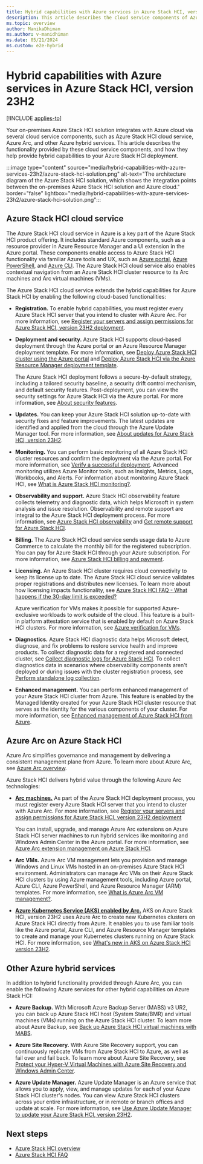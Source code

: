 ```yaml
---
title: Hybrid capabilities with Azure services in Azure Stack HCI, version 23H2
description: This article describes the cloud service components of Azure Stack HCI, version 23H2.
ms.topic: overview
author: ManikaDhiman
ms.author: v-manidhiman
ms.date: 05/21/2024
ms.custom: e2e-hybrid
---
```


# Hybrid capabilities with Azure services in Azure Stack HCI, version 23H2

[!INCLUDE [applies-to](../includes/hci-applies-to-23h2.md)]

Your on-premises Azure Stack HCI solution integrates with Azure cloud via several cloud service components, such as Azure Stack HCI cloud service, Azure Arc, and other Azure hybrid services. This article describes the functionality provided by these cloud service components, and how they help provide hybrid capabilities to your Azure Stack HCI deployment.

:::image type="content" source="media/hybrid-capabilities-with-azure-services-23h2/azure-stack-hci-solution.png" alt-text="The architecture diagram of the Azure Stack HCI solution, which shows the integration points between the on-premises Azure Stack HCI solution and Azure cloud." border="false" lightbox="media/hybrid-capabilities-with-azure-services-23h2/azure-stack-hci-solution.png":::

## Azure Stack HCI cloud service

The Azure Stack HCI cloud service in Azure is a key part of the Azure Stack HCI product offering. It includes standard Azure components, such as a resource provider in Azure Resource Manager and a UI extension in the Azure portal. These components enable access to Azure Stack HCI functionality via familiar Azure tools and UX, such as [Azure portal](manage/azure-portal.md), [Azure PowerShell](/powershell/module/az.stackhci/?view=azps-7.2.0&preserve-view=true), and [Azure CLI](/cli/azure/stack-hci?view=azure-cli-latest&preserve-view=true). The Azure Stack HCI cloud service also enables contextual navigation from an Azure Stack HCI cluster resource to its Arc machines and Arc virtual machines (VMs).

The Azure Stack HCI cloud service extends the hybrid capabilities for Azure Stack HCI by enabling the following cloud-based functionalities:

- **Registration.** To enable hybrid capabilities, you must register every Azure Stack HCI server that you intend to cluster with Azure Arc. For more information, see [Register your servers and assign permissions for Azure Stack HCI, version 23H2 deployment](deploy/deployment-arc-register-server-permissions.md).

- **Deployment and security.** Azure Stack HCI supports cloud-based deployment through the Azure portal or an Azure Resource Manager deployment template. For more information, see [Deploy Azure Stack HCI cluster using the Azure portal](deploy/deploy-via-portal.md) and [Deploy Azure Stack HCI via the Azure Resource Manager deployment template](deploy/deployment-azure-resource-manager-template.md).

    The Azure Stack HCI deployment follows a secure-by-default strategy, including a tailored security baseline, a security drift control mechanism, and default security features. Post-deployment, you can view the security settings for Azure Stack HCI via the Azure portal. For more information, see [About security features](concepts/security-features.md).

- **Updates.** You can keep your Azure Stack HCI solution up-to-date with security fixes and feature improvements. The latest updates are identified and applied from the cloud through the Azure Update Manager tool. For more information, see [About updates for Azure Stack HCI, version 23H2](update/about-updates-23h2.md).

- **Monitoring.** You can perform basic monitoring of all Azure Stack HCI cluster resources and confirm the deployment via the Azure portal. For more information, see [Verify a successful deployment](deploy/deploy-via-portal.md#verify-a-successful-deployment). Advanced monitoring utilizes Azure Monitor tools, such as Insights, Metrics, Logs, Workbooks, and Alerts. For information about monitoring Azure Stack HCI, see [What is Azure Stack HCI monitoring?](concepts/monitoring-overview.md).

- **Observability and support.** Azure Stack HCI observability feature collects telemetry and diagnostic data, which helps Microsoft in system analysis and issue resolution. Observability and remote support are integral to the Azure Stack HCI deployment process. For more information, see [Azure Stack HCI observability](concepts/observability.md) and [Get remote support for Azure Stack HCI](manage/get-remote-support.md).

- **Billing.** The Azure Stack HCI cloud service sends usage data to Azure Commerce to calculate the monthly bill for the registered subscription. You can pay for Azure Stack HCI through your Azure subscription. For more information, see [Azure Stack HCI billing and payment](concepts/billing.md).

- **Licensing.** An Azure Stack HCI cluster requires cloud connectivity to keep its license up to date. The Azure Stack HCI cloud service validates proper registrations and distributes new licenses. To learn more about how licensing impacts functionality, see [Azure Stack HCI FAQ - What happens if the 30-day limit is exceeded?](faq.yml#what-happens-if-the-30-day-limit-is-exceeded)

   Azure verification for VMs makes it possible for supported Azure-exclusive workloads to work outside of the cloud. This feature is a built-in platform attestation service that is enabled by default on Azure Stack HCI clusters. For more information, see [Azure verification for VMs](deploy/azure-verification.md?tabs=azureportal).

- **Diagnostics.** Azure Stack HCI diagnostic data helps Microsoft detect, diagnose, and fix problems to restore service health and improve products. To collect diagnostic data for a registered and connected cluster, see [Collect diagnostic logs for Azure Stack HCI](manage/collect-logs.md). To collect diagnostics data in scenarios where observability components aren't deployed or during issues with the cluster registration process, see [Perform standalone log collection](manage/get-support-for-deployment-issues.md#perform-standalone-log-collection).

- **Enhanced management.** You can perform enhanced management of your Azure Stack HCI cluster from Azure. This feature is enabled by the Managed Identity created for your Azure Stack HCI cluster resource that serves as the identity for the various components of your cluster. For more information, see [Enhanced management of Azure Stack HCI from Azure](manage/azure-enhanced-management-managed-identity.md).

## Azure Arc on Azure Stack HCI

Azure Arc simplifies governance and management by delivering a consistent management plane from Azure. To learn more about Azure Arc, see [Azure Arc overview](/azure/azure-arc/overview).

Azure Stack HCI delivers hybrid value through the following Azure Arc technologies:

- [**Arc machines.**](/azure/azure-arc/servers/overview) As part of the Azure Stack HCI deployment process, you must register every Azure Stack HCI server that you intend to cluster with Azure Arc. For more information, see [Register your servers and assign permissions for Azure Stack HCI, version 23H2 deployment](deploy/deployment-arc-register-server-permissions.md)

    You can install, upgrade, and manage Azure Arc extensions on Azure Stack HCI server machines to run hybrid services like monitoring and Windows Admin Center in the Azure portal. For more information, see [Azure Arc extension management on Azure Stack HCI](manage/arc-extension-management.md).

- **Arc VMs.** Azure Arc VM management lets you provision and manage Windows and Linux VMs hosted in an on-premises Azure Stack HCI environment. Administrators can manage Arc VMs on their Azure Stack HCI clusters by using Azure management tools, including Azure portal, Azure CLI, Azure PowerShell, and Azure Resource Manager (ARM) templates. For more information, see [What is Azure Arc VM management?](manage/azure-arc-vm-management-overview.md).

- [**Azure Kubernetes Service (AKS) enabled by Arc.**](/azure/aks/hybrid/) AKS on Azure Stack HCI, version 23H2 uses Azure Arc to create new Kubernetes clusters on Azure Stack HCI directly from Azure. It enables you to use familiar tools like the Azure portal, Azure CLI, and Azure Resource Manager templates to create and manage your Kubernetes clusters running on Azure Stack HCI. For more information, see [What's new in AKS on Azure Stack HCI version 23H2](/azure/aks/hybrid/aks-whats-new-23h2).

## Other Azure hybrid services

In addition to hybrid functionality provided through Azure Arc, you can enable the following Azure services for other hybrid capabilities on Azure Stack HCI:

- **Azure Backup.** With Microsoft Azure Backup Server (MABS) v3 UR2, you can back up Azure Stack HCI host (System State/BMR) and virtual machines (VMs) running on the Azure Stack HCI cluster. To learn more about Azure Backup, see [Back up Azure Stack HCI virtual machines with MABS](/azure/backup/back-up-azure-stack-hyperconverged-infrastructure-virtual-machines).

- **Azure Site Recovery.** With Azure Site Recovery support, you can continuously replicate VMs from Azure Stack HCI to Azure, as well as fail over and fail back. To learn more about Azure Site Recovery, see [Protect your Hyper-V Virtual Machines with Azure Site Recovery and Windows Admin Center](manage/azure-site-recovery.md).

- **Azure Update Manager.** Azure Update Manager is an Azure service that allows you to apply, view, and manage updates for each of your Azure Stack HCI cluster's nodes. You can view Azure Stack HCI clusters across your entire infrastructure, or in remote or branch offices and update at scale. For more information, see [Use Azure Update Manager to update your Azure Stack HCI, version 23H2](update/azure-update-manager-23h2.md).

## Next steps

- [Azure Stack HCI overview](overview.md)
- [Azure Stack HCI FAQ](faq.yml)
